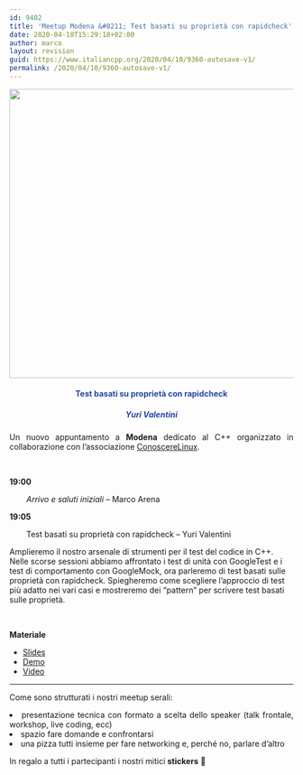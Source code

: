 ```yaml
---
id: 9402
title: 'Meetup Modena &#8211; Test basati su proprietà con rapidcheck'
date: 2020-04-10T15:29:18+02:00
author: marco
layout: revision
guid: https://www.italiancpp.org/2020/04/10/9360-autosave-v1/
permalink: /2020/04/10/9360-autosave-v1/
---
```

<center>
  <img loading="lazy" class="aligncenter wp-image-9361 size-full" src="https://www.italiancpp.org/wp-content/uploads/2020/02/banner_meetupMo0420.png" alt="" width="1024" height="512" srcset="http://192.168.64.2/wordpress/wp-content/uploads/2020/02/banner_meetupMo0420.png 1024w, http://192.168.64.2/wordpress/wp-content/uploads/2020/02/banner_meetupMo0420-300x150.png 300w, http://192.168.64.2/wordpress/wp-content/uploads/2020/02/banner_meetupMo0420-768x384.png 768w, http://192.168.64.2/wordpress/wp-content/uploads/2020/02/banner_meetupMo0420-600x300.png 600w" sizes="(max-width: 1024px) 100vw, 1024px" />
</center>

<h4 style="text-align: center;">
  <span style="color: #2945a4;">Test basati su proprietà con rapidcheck</span>
</h4>

<h5 style="text-align: center;">
  <span style="color: #2945a4;"><em>Yuri Valentini</em></span>
</h5>

<p style="text-align: justify;">
  Un nuovo appuntamento a <strong>Modena</strong> dedicato al C++ organizzato in collaborazione con l&#8217;associazione <a href="http://conoscerelinux.org">ConoscereLinux</a>.
</p>

<p style="text-align: justify;">
  <span style="color: #ffffff;"> </span>
</p>

<p style="text-align: justify;">
  <strong>19:00</strong>
</p>

<p style="text-align: justify; padding-left: 30px;">
  <em>Arrivo e saluti iniziali</em> &#8211; Marco Arena
</p>

<p style="text-align: justify;">
  <strong>19:05</strong>
</p>

<p style="text-align: justify; padding-left: 30px;">
  Test basati su proprietà con rapidcheck &#8211; Yuri Valentini
</p>

Amplieremo il nostro arsenale di strumenti per il test del codice in C++.  
Nelle scorse sessioni abbiamo affrontato i test di unità con GoogleTest e i test di comportamento con GoogleMock, ora parleremo di test basati sulle proprietà con rapidcheck. Spiegheremo come scegliere l&#8217;approccio di test più adatto nei vari casi e mostreremo dei &#8220;pattern&#8221; per scrivere test basati sulle proprietà.

&nbsp;

**Materiale**

  * [Slides](https://conoscerelinux.org/wp-content/uploads/2020/02/Test-di-proprietà-Yuri-Valentini-9-Aprile-2020.pdf)
  * [Demo](https://github.com/yuroller/proptest/)
  * [Video](https://youtu.be/BHNFFhf8LAY)

* * *

<p style="text-align: justify;">
  Come sono strutturati i nostri meetup serali:
</p>

<li style="text-align: justify;">
  presentazione tecnica con formato a scelta dello speaker (talk frontale, workshop, live coding, ecc)
</li>
<li style="text-align: justify;">
  spazio fare domande e confrontarsi
</li>
<li style="text-align: justify;">
  una pizza tutti insieme per fare networking e, perché no, parlare d&#8217;altro
</li>

In regalo a tutti i partecipanti i nostri mitici **stickers** 🙂